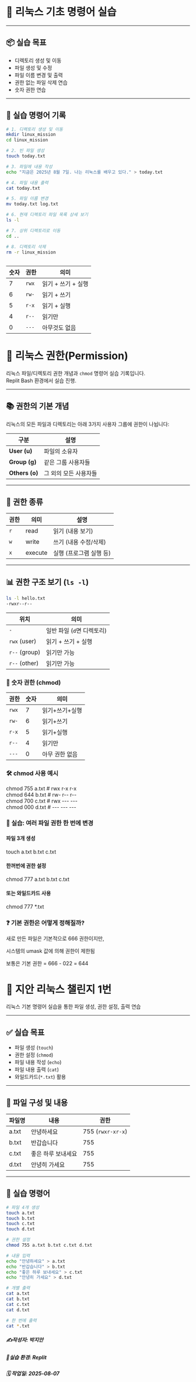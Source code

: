 # 🐧 리눅스 기초 명령어 실습 

---

## 📦 실습 목표

- 디렉토리 생성 및 이동
- 파일 생성 및 수정
- 파일 이름 변경 및 출력
- 권한 없는 파일 삭제 연습
- 숫자 권한 연습

---

## 🧪 실습 명령어 기록

```bash
# 1. 디렉토리 생성 및 이동
mkdir linux_mission
cd linux_mission

# 2. 빈 파일 생성
touch today.txt

# 3. 파일에 내용 작성
echo "지금은 2025년 8월 7일. 나는 리눅스를 배우고 있다." > today.txt

# 4. 파일 내용 출력
cat today.txt

# 5. 파일 이름 변경
mv today.txt log.txt

# 6. 현재 디렉토리 파일 목록 상세 보기
ls -l

# 7. 상위 디렉토리로 이동
cd ..

# 8. 디렉토리 삭제
rm -r linux_mission
```
##

| 숫자 | 권한    | 의미           |
| -- | ----- | ------------ |
| 7  | `rwx` | 읽기 + 쓰기 + 실행 |
| 6  | `rw-` | 읽기 + 쓰기      |
| 5  | `r-x` | 읽기 + 실행      |
| 4  | `r--` | 읽기만          |
| 0  | `---` | 아무것도 없음      |

# 🔐 리눅스 권한(Permission)

리눅스 파일/디렉토리 권한 개념과 `chmod` 명령어 실습 기록입니다.  
Replit Bash 환경에서 실습 진행.

---

## 📚 권한의 기본 개념

리눅스의 모든 파일과 디렉토리는 아래 3가지 사용자 그룹에 권한이 나뉩니다:

| 구분     | 설명 |
|----------|------|
| **User (u)** | 파일의 소유자 |
| **Group (g)** | 같은 그룹 사용자들 |
| **Others (o)** | 그 외의 모든 사용자들 |

---

## 🔎 권한 종류

| 권한 | 의미     | 설명                    |
|------|----------|-------------------------|
| `r`  | read     | 읽기 (내용 보기)        |
| `w`  | write    | 쓰기 (내용 수정/삭제)   |
| `x`  | execute  | 실행 (프로그램 실행 등) |

---

## 📊 권한 구조 보기 (`ls -l`)
```bash
ls -l hello.txt
-rwxr--r--
```
| 위치            | 의미                |
| ------------- | ----------------- |
| `-`           | 일반 파일 (`d`면 디렉토리) |
| `rwx` (user)  | 읽기 + 쓰기 + 실행      |
| `r--` (group) | 읽기만 가능            |
| `r--` (other) | 읽기만 가능            |

### 🔢 숫자 권한 (chmod)
| 권한    | 숫자 | 의미       |
| ----- | -- | -------- |
| `rwx` | 7  | 읽기+쓰기+실행 |
| `rw-` | 6  | 읽기+쓰기    |
| `r-x` | 5  | 읽기+실행    |
| `r--` | 4  | 읽기만      |
| `---` | 0  | 아무 권한 없음 |

### 🛠️ chmod 사용 예시
chmod 755 a.txt  # rwx r-x r-x  
chmod 644 b.txt  # rw- r-- r--  
chmod 700 c.txt  # rwx --- ---  
chmod 000 d.txt  # --- --- ---  
  
### 🧪 실습: 여러 파일 권한 한 번에 변경
#### 파일 3개 생성
touch a.txt b.txt c.txt  

#### 한꺼번에 권한 설정
chmod 777 a.txt b.txt c.txt  

#### 또는 와일드카드 사용
chmod 777 *.txt  

### ❓ 기본 권한은 어떻게 정해질까?
새로 만든 파일은 기본적으로 666 권한이지만,

시스템의 umask 값에 의해 권한이 제한됨

보통은 기본 권한 = 666 - 022 = 644  

# 🐧 지안 리눅스 챌린지 1번

리눅스 기본 명령어 실습을 통한 파일 생성, 권한 설정, 출력 연습

---

## ✅ 실습 목표

- 파일 생성 (`touch`)
- 권한 설정 (`chmod`)
- 파일 내용 작성 (`echo`)
- 파일 내용 출력 (`cat`)
- 와일드카드(`*.txt`) 활용

---

## 📁 파일 구성 및 내용

| 파일명   | 내용               | 권한 |
|----------|--------------------|-------|
| a.txt    | 안녕하세요           | 755 (`rwxr-xr-x`) |
| b.txt    | 반갑습니다           | 755 |
| c.txt    | 좋은 하루 보내세요   | 755 |
| d.txt    | 안녕히 가세요        | 755 |

---

## 🧪 실습 명령어

```bash
# 파일 4개 생성
touch a.txt
touch b.txt
touch c.txt
touch d.txt

# 권한 설정
chmod 755 a.txt b.txt c.txt d.txt

# 내용 입력
echo "안녕하세요" > a.txt
echo "반갑습니다" > b.txt
echo "좋은 하루 보내세요" > c.txt
echo "안녕히 가세요" > d.txt

# 개별 출력
cat a.txt
cat b.txt
cat c.txt
cat d.txt

# 한 번에 출력
cat *.txt
```

##### ✍️작성자: 박지안
##### 🐧실습 환경: Replit
##### 🗓️ 작업일: 2025-08-07 
